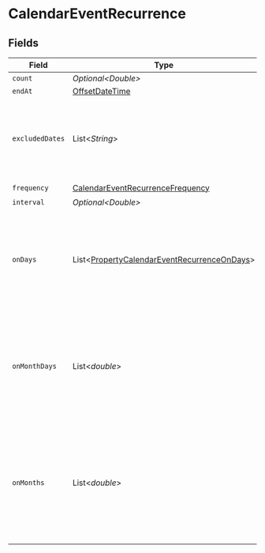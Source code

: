 # CalendarEventRecurrence


## Fields

| Field                                                                                                                | Type                                                                                                                 | Required                                                                                                             | Description                                                                                                          |
| -------------------------------------------------------------------------------------------------------------------- | -------------------------------------------------------------------------------------------------------------------- | -------------------------------------------------------------------------------------------------------------------- | -------------------------------------------------------------------------------------------------------------------- |
| `count`                                                                                                              | *Optional\<Double>*                                                                                                  | :heavy_minus_sign:                                                                                                   | N/A                                                                                                                  |
| `endAt`                                                                                                              | [OffsetDateTime](https://docs.oracle.com/javase/8/docs/api/java/time/OffsetDateTime.html)                            | :heavy_minus_sign:                                                                                                   | N/A                                                                                                                  |
| `excludedDates`                                                                                                      | List\<*String*>                                                                                                      | :heavy_minus_sign:                                                                                                   | dates to exclude from the recurrence, defaults to undefined (no exclusions)                                          |
| `frequency`                                                                                                          | [CalendarEventRecurrenceFrequency](../../models/shared/CalendarEventRecurrenceFrequency.md)                          | :heavy_check_mark:                                                                                                   | N/A                                                                                                                  |
| `interval`                                                                                                           | *Optional\<Double>*                                                                                                  | :heavy_minus_sign:                                                                                                   | N/A                                                                                                                  |
| `onDays`                                                                                                             | List\<[PropertyCalendarEventRecurrenceOnDays](../../models/shared/PropertyCalendarEventRecurrenceOnDays.md)>         | :heavy_minus_sign:                                                                                                   | days of the week to repeat on, defaults to undefined (every day), only used if frequency is WEEKLY                   |
| `onMonthDays`                                                                                                        | List\<*double*>                                                                                                      | :heavy_minus_sign:                                                                                                   | days of the month to repeat on, defaults to undefined (every day), only used if frequency is MONTHLY                 |
| `onMonths`                                                                                                           | List\<*double*>                                                                                                      | :heavy_minus_sign:                                                                                                   | months of the year to repeat on, defaults to undefined (every month), only used if frequency is YEARLY, January is 1 |
